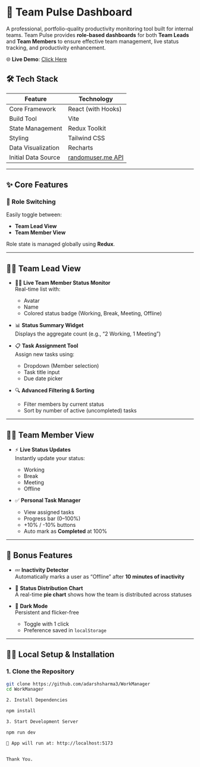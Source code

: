 

# 🚀 Team Pulse Dashboard

A professional, portfolio-quality productivity monitoring tool built for internal teams. Team Pulse provides **role-based dashboards** for both **Team Leads** and **Team Members** to ensure effective team management, live status tracking, and productivity enhancement.

🌐 **Live Demo**: [Click Here](https://work-manager-tan.vercel.app/)


## 🛠 Tech Stack

| Feature              | Technology            |
|----------------------|------------------------|
| Core Framework       | React (with Hooks)     |
| Build Tool           | Vite                   |
| State Management     | Redux Toolkit          |
| Styling              | Tailwind CSS           |
| Data Visualization   | Recharts               |
| Initial Data Source  | [randomuser.me API](https://randomuser.me) |

---

## ✨ Core Features

### 🔄 Role Switching  
Easily toggle between:
- **Team Lead View**
- **Team Member View**

Role state is managed globally using **Redux**.

---

## 👨‍💼 Team Lead View

- 🧑‍💻 **Live Team Member Status Monitor**  
  Real-time list with:
  - Avatar
  - Name
  - Colored status badge (Working, Break, Meeting, Offline)

- 📊 **Status Summary Widget**  
  Displays the aggregate count (e.g., “2 Working, 1 Meeting”)

- 📋 **Task Assignment Tool**  
  Assign new tasks using:
  - Dropdown (Member selection)
  - Task title input
  - Due date picker

- 🔍 **Advanced Filtering & Sorting**  
  - Filter members by current status  
  - Sort by number of active (uncompleted) tasks

---

## 👨‍💻 Team Member View

- ⚡ **Live Status Updates**  
  Instantly update your status:
  - Working
  - Break
  - Meeting
  - Offline

- ✅ **Personal Task Manager**
  - View assigned tasks  
  - Progress bar (0–100%)  
  - +10% / -10% buttons  
  - Auto mark as **Completed** at 100%

---

## 🎁 Bonus Features

- 💤 **Inactivity Detector**  
  Automatically marks a user as “Offline” after **10 minutes of inactivity**

- 🧁 **Status Distribution Chart**  
  A real-time **pie chart** shows how the team is distributed across statuses

- 🌙 **Dark Mode**  
  Persistent and flicker-free  
  - Toggle with 1 click  
  - Preference saved in `localStorage`

---

## 🧑‍💻 Local Setup & Installation

### 1. Clone the Repository

```bash
git clone https://github.com/adarshsharma3/WorkManager
cd WorkManager

2. Install Dependencies

npm install

3. Start Development Server

npm run dev

🔗 App will run at: http://localhost:5173


Thank You.